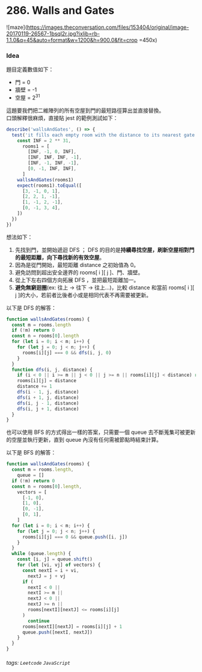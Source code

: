 # 286. Walls and Gates

![maze](https://images.theconversation.com/files/153404/original/image-20170119-26567-1bsql2r.jpg?ixlib=rb-1.1.0&q=45&auto=format&w=1200&h=900.0&fit=crop =450x)

### Idea

題目定義數值如下：<br />

- 門 = 0
- 牆壁 = -1
- 空屋 = 2<sup>31</sup>

這題要我們把二維陣列的所有空屋到門的最短路徑算出並直接替換。<br />
口頭解釋很麻煩，直接貼 jest 的範例測試如下：<br />

```javascript
describe('wallsAndGates', () => {
  test('it fills each empty room with the distance to its nearest gate', () => {
    const INF = 2 ** 31,
      rooms1 = [
        [INF, -1, 0, INF],
        [INF, INF, INF, -1],
        [INF, -1, INF, -1],
        [0, -1, INF, INF],
      ]
    wallsAndGates(rooms1)
    expect(rooms1).toEqual([
      [3, -1, 0, 1],
      [2, 2, 1, -1],
      [1, -1, 2, -1],
      [0, -1, 3, 4],
    ])
  })
})
```

想法如下：<br />

1. 先找到門，並開始遞迴 DFS ； DFS 的目的是**持續尋找空屋，刷新空屋相對門的最短距離，向下尋找新的有效空屋**。
2. 因為是從門開始，最短距離 distance 之初始值為 0。
3. 避免訪問到超出安全邊界的 rooms[ i ][ j ]、門、牆壁。
4. 從上下左右四個方向拓展 DFS ，並把最短距離加一。
5. **避免無窮迴圈**(ex: 往上 → 往下 → 往上...)，比較 distance 和當前 rooms[ i ][ j ]的大小，若前者比後者小或是相同代表不再需要被更新。

以下是 DFS 的解答：<br />

```javascript
function wallsAndGates(rooms) {
  const m = rooms.length
  if (!m) return 0
  const n = rooms[0].length
  for (let i = 0; i < m; i++) {
    for (let j = 0; j < n; j++) {
      rooms[i][j] === 0 && dfs(i, j, 0)
    }
  }
  function dfs(i, j, distance) {
    if (i < 0 || i >= m || j < 0 || j >= n || rooms[i][j] < distance) return
    rooms[i][j] = distance
    distance += 1
    dfs(i - 1, j, distance)
    dfs(i + 1, j, distance)
    dfs(i, j - 1, distance)
    dfs(i, j + 1, distance)
  }
}
```

也可以使用 BFS 的方式得出一樣的答案，只需要一個 queue 去不斷蒐集可被更新的空屋並執行更新，直到 queue 內沒有任何需被節點時結束計算。<br />

以下是 BFS 的解答：<br />

```javascript
function wallsAndGates(rooms) {
  const m = rooms.length,
    queue = []
  if (!m) return 0
  const n = rooms[0].length,
    vectors = [
      [-1, 0],
      [1, 0],
      [0, -1],
      [0, 1],
    ]
  for (let i = 0; i < m; i++) {
    for (let j = 0; j < n; j++) {
      rooms[i][j] === 0 && queue.push([i, j])
    }
  }
  while (queue.length) {
    const [i, j] = queue.shift()
    for (let [vi, vj] of vectors) {
      const nextI = i + vi,
        nextJ = j + vj
      if (
        nextI < 0 ||
        nextI >= m ||
        nextJ < 0 ||
        nextJ >= n ||
        rooms[nextI][nextJ] <= rooms[i][j]
      )
        continue
      rooms[nextI][nextJ] = rooms[i][j] + 1
      queue.push([nextI, nextJ])
    }
  }
}
```

###### tags: `Leetcode` `JavaScript`
